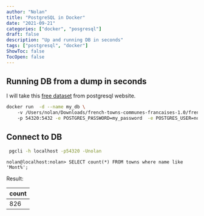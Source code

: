 ```yaml
---
author: "Nolan"
title: "PostgreSQL in Docker"
date: "2021-09-21"
categories: ["docker", "posgresql"]
draft: false
description: "Up and running DB in seconds"
tags: ["postgresql", "docker"]
ShowToc: false
TocOpen: false
---
```


## Running DB from a dump in seconds

I will take this [free dataset](https://www.postgresql.org/ftp/projects/pgFoundry/dbsamples/french-towns-communes-francais/french-towns-communes-francaises-1.0/) from postgresql website.  

```bash
docker run  -d --name my_db \  
    -v /Users/nolan/Downloads/french-towns-communes-francaises-1.0/french-towns-communes-francaises.sql:/docker-entrypoint-initdb.d/create_table.sql \  
    -p 54320:5432 -e POSTGRES_PASSWORD=my_password  -e POSTGRES_USER=nolan postgres
```

## Connect to DB

```bash
 pgcli -h localhost -p54320 -Unolan
```
```
nolan@localhost:nolan> SELECT count(*) FROM towns where name like 'Mont%';
```

Result:

| count     |
| --------- |
| 826       |
